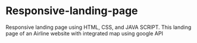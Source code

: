 # Responsive-landing-page
Responsive landing page using HTML, CSS, and JAVA SCRIPT. This landing page of an Airline website with integrated map using google API
